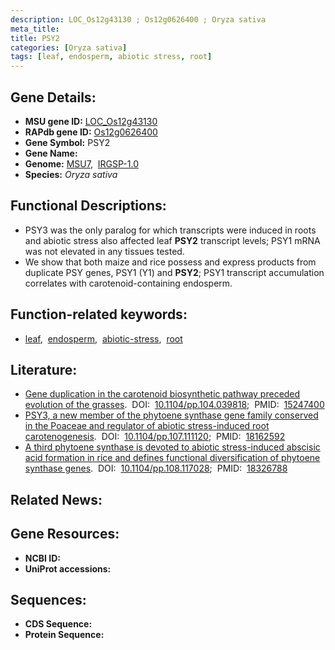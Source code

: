 ```yaml
---
description: LOC_Os12g43130 ; Os12g0626400 ; Oryza sativa
meta_title:
title: PSY2
categories: [Oryza sativa]
tags: [leaf, endosperm, abiotic stress, root]
---
```


## Gene Details:
- **MSU gene ID:** [LOC_Os12g43130](http://rice.uga.edu/cgi-bin/ORF_infopage.cgi?orf=LOC_Os12g43130)  
- **RAPdb gene ID:** [Os12g0626400](https://rapdb.dna.affrc.go.jp/locus/?name=Os12g0626400)  
- **Gene Symbol:** PSY2
- **Gene Name:**
- **Genome:**  [MSU7](http://rice.uga.edu/),&nbsp;&nbsp;[IRGSP-1.0](https://rapdb.dna.affrc.go.jp/download/irgsp1.html)
- **Species:** *Oryza sativa*

## Functional Descriptions:
   - PSY3 was the only paralog for which transcripts were induced in roots and abiotic stress also affected leaf **PSY2** transcript levels; PSY1 mRNA was not elevated in any tissues tested.
   - We show that both maize and rice possess and express products from duplicate PSY genes, PSY1 (Y1) and **PSY2**; PSY1 transcript accumulation correlates with carotenoid-containing endosperm.

## Function-related keywords:
   - [leaf](/tags/leaf/),&nbsp;&nbsp;[endosperm](/tags/endosperm/),&nbsp;&nbsp;[abiotic-stress](/tags/abiotic-stress/),&nbsp;&nbsp;[root](/tags/root/)

## Literature:
   - [Gene duplication in the carotenoid biosynthetic pathway preceded evolution of the grasses](https://www.doi.org/10.1104/pp.104.039818).&nbsp;&nbsp;DOI:&nbsp;&nbsp;[10.1104/pp.104.039818](https://www.doi.org/10.1104/pp.104.039818);&nbsp;&nbsp;PMID:&nbsp;&nbsp;[15247400](https://pubmed.ncbi.nlm.nih.gov/15247400/)
   - [PSY3, a new member of the phytoene synthase gene family conserved in the Poaceae and regulator of abiotic stress-induced root carotenogenesis](https://www.doi.org/10.1104/pp.107.111120).&nbsp;&nbsp;DOI:&nbsp;&nbsp;[10.1104/pp.107.111120](https://www.doi.org/10.1104/pp.107.111120);&nbsp;&nbsp;PMID:&nbsp;&nbsp;[18162592](https://pubmed.ncbi.nlm.nih.gov/18162592/)
   - [A third phytoene synthase is devoted to abiotic stress-induced abscisic acid formation in rice and defines functional diversification of phytoene synthase genes](https://www.doi.org/10.1104/pp.108.117028).&nbsp;&nbsp;DOI:&nbsp;&nbsp;[10.1104/pp.108.117028](https://www.doi.org/10.1104/pp.108.117028);&nbsp;&nbsp;PMID:&nbsp;&nbsp;[18326788](https://pubmed.ncbi.nlm.nih.gov/18326788/)

## Related News:

## Gene Resources:
- **NCBI ID:**  []()
- **UniProt accessions:** [](https://www.uniprot.org/uniprotkb//entry)

## Sequences:
- **CDS Sequence:**
- **Protein Sequence:**
